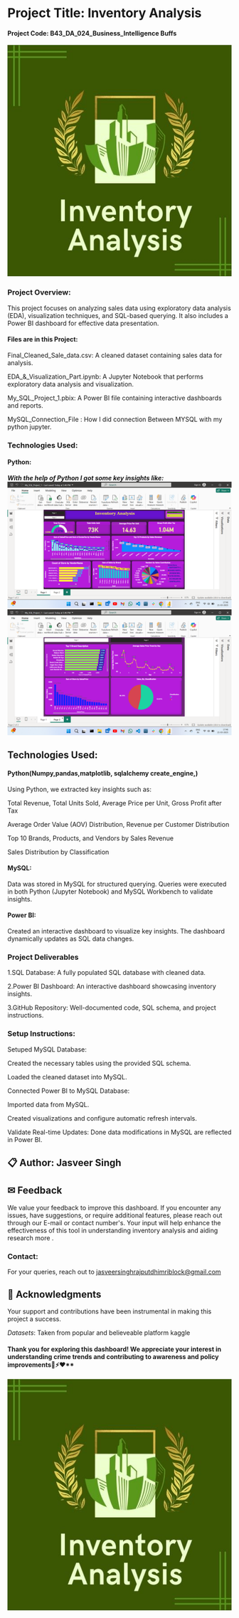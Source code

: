 # Project Title: Inventory Analysis
#### Project Code: B43_DA_024_Business_Intelligence Buffs

<img src="https://raw.githubusercontent.com/Jasveer8172791/Inventory-Analysis/main/Black_Gold_Modern_Company_Logo.jpg" alt="Black Gold Modern Company Logo" width="1010" height="520">

### Project Overview: 

This project focuses on analyzing sales data using exploratory data analysis (EDA), visualization techniques, and SQL-based querying. It also includes a Power BI dashboard for effective data presentation.

#### Files are in this Project: 

Final_Cleaned_Sale_data.csv: A cleaned dataset containing sales data for analysis.

EDA_&_Visualization_Part.ipynb: A Jupyter Notebook that performs exploratory data analysis and visualization.

My_SQL_Project_1.pbix: A Power BI file containing interactive dashboards and reports.

MySQL_Connection_File :  How I did connection Between MYSQL with my python jupyter.

### Technologies Used: 

#### Python: 
***With the help of Python I got some key insights like:***
![Screenshot 2025-03-21 174633](https://github.com/Jasveer8172791/Inventory-Analysis/blob/main/Screenshot%202025-03-21%20174633.png)
![Screenshot 2025-03-21 174648](https://github.com/Jasveer8172791/Inventory-Analysis/blob/main/Screenshot%202025-03-21%20174648.png)

## Technologies Used: 

#### Python(Numpy,pandas,matplotlib, sqlalchemy create_engine,)

Using Python, we extracted key insights such as:

Total Revenue, Total Units Sold, Average Price per Unit, Gross Profit after Tax

Average Order Value (AOV) Distribution, Revenue per Customer Distribution

Top 10 Brands, Products, and Vendors by Sales Revenue

Sales Distribution by Classification

#### MySQL: 

Data was stored in MySQL for structured querying.
Queries were executed in both Python (Jupyter Notebook) and MySQL Workbench to validate insights.

#### Power BI: 
Created an interactive dashboard to visualize key insights.
The dashboard dynamically updates as SQL data changes.

### Project Deliverables

1.SQL Database: A fully populated SQL database with cleaned data.

2.Power BI Dashboard: An interactive dashboard showcasing inventory insights.

3.GitHub Repository: Well-documented code, SQL schema, and project instructions.

### Setup Instructions: 

Setuped MySQL Database:

Created the necessary tables using the provided SQL schema.

Loaded the cleaned dataset into MySQL.

Connected Power BI to MySQL Database:

Imported data from MySQL.

Created visualizations and configure automatic refresh intervals.

Validate Real-time Updates:
Done data modifications in MySQL are reflected in Power BI.



## 📋 Author: Jasveer Singh

## ✉ Feedback
We value your feedback to improve this dashboard. 
If you encounter any issues, have suggestions, or require additional features, please reach out through our E-mail or contact number's. Your input will help enhance the effectiveness of this tool in understanding inventory analysis  and aiding research more .


### Contact: 
For your queries, reach out to jasveersinghrajputdhimriblock@gmail.com
## 🤝 Acknowledgments
Your support and contributions have been instrumental in making this project a success.

*Datasets*: Taken from popular and believeable platform kaggle


#### Thank you for exploring this dashboard! We appreciate your interest in understanding crime trends and contributing to awareness and policy improvements🚗⚡❤**

<img src="https://raw.githubusercontent.com/Jasveer8172791/Inventory-Analysis/main/Black_Gold_Modern_Company_Logo.jpg" alt="Black Gold Modern Company Logo" width="1010" height="520">
